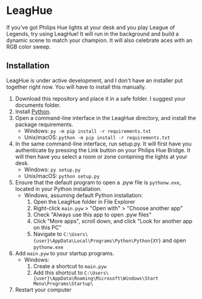 # LeagHue

If you've got Philips Hue lights at your desk and you play League of Legends, try using LeagHue! 
It will run in the background and build a dynamic scene to match your champion. It will also celebrate aces with an RGB color sweep.  


## Installation

LeagHue is under active development, and I don't have an installer put together right now. You will have to install this manually.

1. Download this repository and place it in a safe folder. I suggest your documents folder. 
1. Install [Python](https://www.python.org/).
3. Open a command-line interface in the LeagHue directory, and install the package requirements. 
   * Windows: `py -m pip install -r requirements.txt`
   * Unix/macOS: `python -m pip install -r requirements.txt` 
4. In the same command-line interface, run setup.py. It will first have you authenticate by pressing the Link button on your Philips Hue Bridge. It will then have you select a room or zone containing the lights at your desk. 
   * Windows: `py setup.py`
   * Unix/macOS: `python setup.py` 
5. Ensure that the default program to open a .pyw file is `pythonw.exe`, located in your Python installation.
    * Windows, assuming default Python installation: 
        1. Open the LeagHue folder in File Explorer 
        2. Right-click `main.pyw` > "Open with" > "Choose another app"
        4. Check "Always use this app to open .pyw files"
        5. Click "More apps", scroll down, and click "Look for another app on this PC"
        6. Navigate to `C:\Users\{user}\AppData\Local\Programs\Python\Python{XY}` and open `pythonw.exe` 
6. Add `main.pyw` to your startup programs.
    * Windows:
        1. Create a shortcut to `main.pyw`
        2. Add this shortcut to `C:\Users\{user}\AppData\Roaming\Microsoft\Windows\Start Menu\Programs\Startup\`
7. Restart your computer


